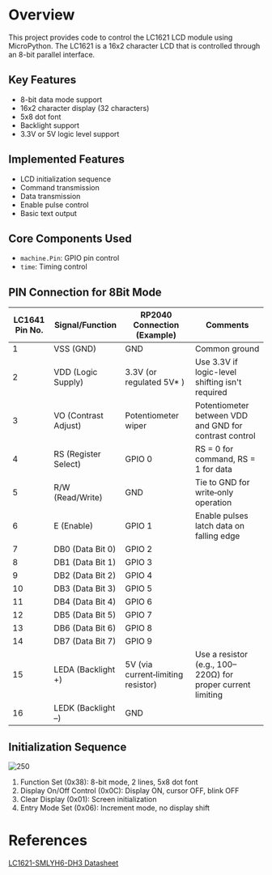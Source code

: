 # Overview

This project provides code to control the LC1621 LCD module using MicroPython. The LC1621 is a 16x2 character LCD that is controlled through an 8-bit parallel interface.

## Key Features
- 8-bit data mode support
- 16x2 character display (32 characters)
- 5x8 dot font
- Backlight support
- 3.3V or 5V logic level support

## Implemented Features
- LCD initialization sequence
- Command transmission
- Data transmission
- Enable pulse control
- Basic text output

## Core Components Used
- `machine.Pin`: GPIO pin control
- `time`: Timing control

## PIN Connection for 8Bit Mode

| LC1641 Pin No. | Signal/Function      | RP2040 Connection (Example)        | Comments                                                    |
| -------------- | -------------------- | ---------------------------------- | ----------------------------------------------------------- |
| 1              | VSS (GND)            | GND                                | Common ground                                               |
| 2              | VDD (Logic Supply)   | 3.3V (or regulated 5V* )           | Use 3.3V if logic-level shifting isn't required             |
| 3              | VO (Contrast Adjust) | Potentiometer wiper                | Potentiometer between VDD and GND for contrast control      |
| 4              | RS (Register Select) | GPIO 0                             | RS = 0 for command, RS = 1 for data                         |
| 5              | R/W (Read/Write)     | GND                                | Tie to GND for write‑only operation                         |
| 6              | E (Enable)           | GPIO 1                             | Enable pulses latch data on falling edge                    |
| 7              | DB0 (Data Bit 0)     | GPIO 2                             |                                                             |
| 8              | DB1 (Data Bit 1)     | GPIO 3                             |                                                             |
| 9              | DB2 (Data Bit 2)     | GPIO 4                             |                                                             |
| 10             | DB3 (Data Bit 3)     | GPIO 5                             |                                                             |
| 11             | DB4 (Data Bit 4)     | GPIO 6                             |                                                             |
| 12             | DB5 (Data Bit 5)     | GPIO 7                             |                                                             |
| 13             | DB6 (Data Bit 6)     | GPIO 8                             |                                                             |
| 14             | DB7 (Data Bit 7)     | GPIO 9                             |                                                             |
| 15             | LEDA (Backlight +)   | 5V (via current‑limiting resistor) | Use a resistor (e.g., 100–220Ω) for proper current limiting |
| 16             | LEDK (Backlight –)   | GND                                |                                                             |

## Initialization Sequence

![250](resources/8bit-initialization.png)
1. Function Set (0x38): 8-bit mode, 2 lines, 5x8 dot font
2. Display On/Off Control (0x0C): Display ON, cursor OFF, blink OFF
3. Clear Display (0x01): Screen initialization
4. Entry Mode Set (0x06): Increment mode, no display shift

# References

[LC1621-SMLYH6-DH3 Datasheet](https://www.icbanq.com/icdownload/V2_DATA/ICBShop/Board/202203/f260bb128a90438fb8112301257eaff6.pdf)
